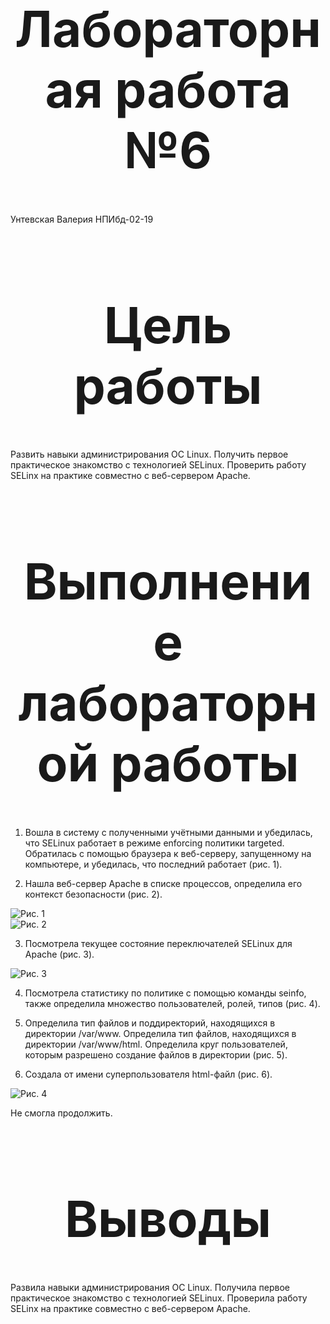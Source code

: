 <style>
h1 {
    font-size: 80px;
    text-align: center;
}
h2 {
    font-size: 60px;
}
{
    text-align: justify;

}
section.fio {
    text-align: right;
}
</style>

# Лабораторная работа №6
<!-- _class: fio -->
Унтевская Валерия
НПИбд-02-19


# Цель работы

Развить навыки администрирования ОС Linux. Получить первое практическое знакомство с технологией SELinux. Проверить работу SELinx на практике совместно с веб-сервером Apache.

# Выполнение лабораторной работы

1. Вошла в систему с полученными учётными данными и убедилась, что SELinux работает в режиме enforcing политики targeted. Обратилась с помощью браузера к веб-серверу, запущенному на компьютере, и убедилась, что последний работает (рис. 1).


2. Нашла веб-сервер Apache в списке процессов, определила его контекст безопасности (рис. 2).

![Рис. 1](imag/1.png)  
![Рис. 2](imag/2.png)

3. Посмотрела текущее состояние переключателей SELinux для Apache (рис. 3).

![Рис. 3](imag/3.png)

4. Посмотрела статистику по политике с помощью команды seinfo, также определила множество пользователей, ролей, типов (рис. 4).

5. Определила тип файлов и поддиректорий, находящихся в директории /var/www. Определила тип файлов, находящихся в директории /var/www/html. Определила круг пользователей, которым разрешено создание файлов в директории (рис. 5).

6. Создала от имени суперпользователя html-файл (рис. 6).

![Рис. 4](imag/4.png)

Не смогла продолжить.

# Выводы

Развила навыки администрирования ОС Linux. Получила первое практическое знакомство с технологией SELinux. Проверила работу SELinx на практике совместно с веб-сервером Apache.
